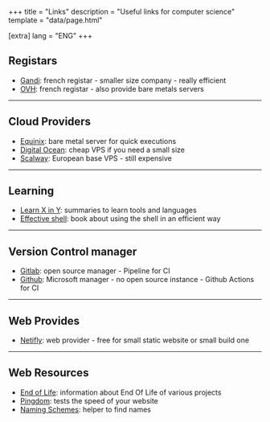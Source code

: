 +++
title = "Links"
description = "Useful links for computer science"
template = "data/page.html"

[extra]
lang = "ENG"
+++

## Registars

* [Gandi](https://www.gandi.net/fr): french registar - smaller size company - really efficient
* [OVH](https://www.ovhcloud.com/fr/): french registar - also provide bare metals servers

<hr />

## Cloud Providers

* [Equinix](https://console.equinix.com): bare metal server for quick executions
* [Digital Ocean](https://cloud.digitalocean.com/): cheap VPS if you need a small size
* [Scalway](https://console.scaleway.com/): European base VPS - still expensive

<hr />

## Learning

* [Learn X in Y](https://learnxinyminutes.com/): summaries to learn tools and languages
* [Effective shell](https://effective-shell.com/): book about using the shell in an efficient way

<hr />

## Version Control manager

* [Gitlab](https://about.gitlab.com/): open source manager - Pipeline for CI
* [Github](https://github.com/): Microsoft manager - no open source instance - Github Actions for CI

<hr />

## Web Provides

* [Netifly](https://app.netlify.com/): web provider - free for small static website or small build one

<hr />

## Web Resources

* [End of Life](https://endoflife.date/): information about End Of Life of various projects
* [Pingdom](https://tools.pingdom.com/): tests the speed of your website
* [Naming Schemes](https://namingschemes.com/): helper to find names
